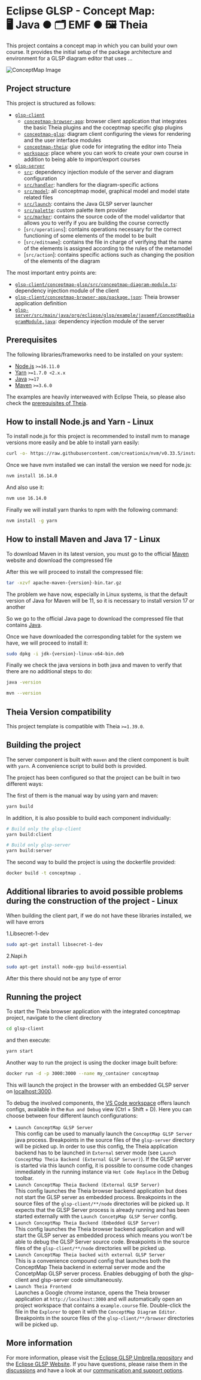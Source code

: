 # Eclipse GLSP - Concept Map:<br> 🖥️ Java ● 🗂️ EMF ● 🖼️ Theia

This project contains a concept map in which you can build your own course.
It provides the initial setup of the package architecture and environment for a GLSP diagram editor that uses ...

![ConceptMap Image](ConceptMap.png)


## Project structure

This project is structured as follows:

-   [`glsp-client`](glsp-client)
    -   [`conceptmap-browser-app`](glsp-client/conceptmap-browser-app): browser client application that integrates the basic Theia plugins and the coceptmap specific glsp plugins
    -   [`conceptmap-glsp`](glsp-client/conceptmap-glsp): diagram client configuring the views for rendering and the user interface modules
    -   [`conceptmap-theia`](glsp-client/conceptmap-theia): glue code for integrating the editor into Theia
    -   [`workspace`](glsp-client/workspace): place where you can work to create your own course in addition to being able to import/export courses
-   [`glsp-server`](glsp-server)
    -   [`src`](glsp-server/src): dependency injection module of the server and diagram configuration
    -   [`src/handler`](glsp-server/src/handler): handlers for the diagram-specific actions
    -   [`src/model`](glsp-server/src/model): all conceptmap model, graphical model and model state related files
    -   [`src/launch`](glsp-server/src/launch): contains the Java GLSP server launcher
    -   [`src/palette`](glsp-server/src/launch): custom palette item provider
    -   [`src/marker`](glsp-server/src/marker): contains the source code of the model validartor that allows you to verify if you are building the course correctly
    -   [`src/operations`]: contains operations necessary for the correct functioning of some elements of the model to be built
    -   [`src/editname`]: contains the file in charge of verifying that the name of the elements is assigned according to the rules of the metamodel
    -   [`src/action`]: contains specific actions such as changing the position of the elements of the diagram 

The most important entry points are:

-   [`glsp-client/conceptmap-glsp/src/conceptmap-diagram-module.ts`](glsp-client/conceptmap-glsp/src/conceptmap-diagram-module.ts): dependency injection module of the client
-   [`glsp-client/conceptmap-browser-app/package.json`](glsp-client/conceptmap-browser-app/package.json): Theia browser application definition
-   [`glsp-server/src/main/java/org/eclipse/glsp/example/javaemf/ConceptMapDiagramModule.java`](glsp-server/src/main/java/org/eclipse/glsp/example/javaemf/ConceptMapDiagramModule.java): dependency injection module of the server

## Prerequisites

The following libraries/frameworks need to be installed on your system:

-   [Node.js](https://nodejs.org/en/) `>=16.11.0`
-   [Yarn](https://classic.yarnpkg.com/en/docs/install#debian-stable) `>=1.7.0 <2.x.x`
-   [Java](https://adoptium.net/temurin/releases) `>=17`
-   [Maven](https://maven.apache.org/) `>=3.6.0`

The examples are heavily interweaved with Eclipse Theia, so please also check the [prerequisites of Theia](https://github.com/eclipse-theia/theia/blob/master/doc/Developing.md#prerequisites).

## How to install Node.js and Yarn - Linux

To install node.js for this project is recommended to install nvm to manage versions more easily and be able to install yarn easily:

```bash
curl -o- https://raw.githubusercontent.com/creationix/nvm/v0.33.5/install.sh | bash
```

Once we have nvm installed we can install the version we need for node.js:

```bash
nvm install 16.14.0
```

And also use it:

```bash
nvm use 16.14.0
```

Finally we will install yarn thanks to npm with the following command:

```bash
nvm install -g yarn
```

## How to install Maven and Java 17 - Linux

To download Maven in its latest version, you must go to the official [Maven](https://maven.apache.org/download.cgi) website and download the compressed file

After this we will proceed to install the compressed file:

```bash
tar -xzvf apache-maven-{version}-bin.tar.gz
```

The problem we have now, especially in Linux systems, is that the default version of Java for Maven will be 11, so it is necessary to install version 17 or another

So we go to the official Java page to download the compressed file that contains [Java](https://www.oracle.com/java/technologies/javase/jdk17-archive-downloads.html).

Once we have downloaded the corresponding tablet for the system we have, we will proceed to install it:

```bash
sudo dpkg -i jdk-{version}-linux-x64-bin.deb
```

Finally we check the java versions in both java and maven to verify that there are no additional steps to do:

```bash
java -version
```

```bash
mvn --version
```

## Theia Version compatibility

This project template is compatible with Theia `>=1.39.0`.

## Building the project

The server component is built with `maven` and the client component is built with `yarn`.
A convenience script to build both is provided.

The project has been configured so that the project can be built in two different ways:

The first of them is the manual way by using yarn and maven:

```bash
yarn build
```

In addition, it is also possible to build each component individually:

```bash
# Build only the glsp-client
yarn build:client

# Build only glsp-server
yarn build:server
```

The second way to build the project is using the dockerfile provided:

```bash
docker build -t conceptmap .
```

## Additional libraries to avoid possible problems during the construction of the project - Linux

When building the client part, if we do not have these libraries installed, we will have errors

1.Libsecret-1-dev

```bash
sudo apt-get install libsecret-1-dev
```

2.Napi.h

```bash
sudo apt-get install node-gyp build-essential
```

After this there should not be any type of error

## Running the project

To start the Theia browser application with the integrated conceptmap project, navigate to the client directory

```bash
cd glsp-client
```

and then execute:

```bash
yarn start
```

Another way to run the project is using the docker image built before:


```bash
docker run -d -p 3000:3000 --name my_container conceptmap

```

This will launch the project in the browser with an embedded GLSP server on [localhost:3000](http://localhost:3000).

To debug the involved components, the [VS Code workspace](java-emf-theia-example.code-workspace) offers launch configs, available in the `Run and Debug` view (Ctrl + Shift + D).
Here you can choose between four different launch configurations:

-   `Launch ConceptMap GLSP Server`<br>
    This config can be used to manually launch the `ConceptMap GLSP Server` java process.
    Breakpoints in the source files of the `glsp-server` directory will be picked up.
    In order to use this config, the Theia application backend has to be launched in `External` server mode (see `Launch ConceptMap Theia Backend (External GLSP Server)`).
    If the GLSP server is started via this launch config, it is possible to consume code changes immediately in the running instance via `Hot Code Replace` in the Debug toolbar.
-   `Launch ConceptMap Theia Backend (External GLSP Server)`<br>
    This config launches the Theia browser backend application but does not start the GLSP server as embedded process.
    Breakpoints in the source files of the `glsp-client/**/node` directories will be picked up.
    It expects that the GLSP Server process is already running and has been started externally with the `Launch ConcetpMap GLSP Server` config.
-   `Launch ConceptMap Theia Backend (Embedded GLSP Server)`<br>
    This config launches the Theia browser backend application and will start the GLSP server as embedded process which means you won't be able to debug the GLSP Server source code.
    Breakpoints in the source files of the `glsp-client/**/node` directories will be picked up.
-   `Launch ConceptMap Theia backed with external GLSP Server`<br>
    This is a convenience compound config that launches both the ConceptMap Theia backend in external server mode and the ConcetpMap GLSP server process. Enables debugging of both the glsp-client and glsp-server code simultaneously.
-   `Launch Theia Frontend`<br>
    Launches a Google chrome instance, opens the Theia browser application at `http://localhost:3000` and will automatically open an project workspace that contains a `example.course` file.
    Double-click the file in the `Explorer` to open it with the `ConceptMap Diagram Editor`.
    Breakpoints in the source files of the `glsp-client/**/browser` directories will be picked up.

## More information

For more information, please visit the [Eclipse GLSP Umbrella repository](https://github.com/eclipse-glsp/glsp) and the [Eclipse GLSP Website](https://www.eclipse.org/glsp/).
If you have questions, please raise them in the [discussions](https://github.com/eclipse-glsp/glsp/discussions) and have a look at our [communication and support options](https://www.eclipse.org/glsp/contact/).
